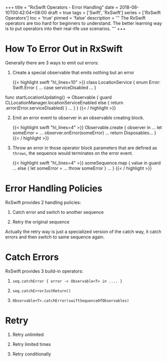 +++
title       = "RxSwift Operators - Error Handling"
date        = 2018-08-10T00:42:04+08:00
draft       = true
tags        = ['Swift', 'RxSwift']
series      = ['RxSwift Operators']
toc         = 'true'
pinned      = 'false'
description = '''
The RxSwift operators are too hard for beginners to understand.  The better learning
way is to put operators into their real-life use scenarios.
'''
+++

# How To Error Out in RxSwift

Generally there are 3 ways to emit out errors:

1. Create a special observable that emits nothing but an error

    {{< highlight swift "hl_lines=10" >}}
class LocationService {
  enum Error: Swift.Error {
    ...
    case serviceDisabled
    ...
  }

  func startLocationUpdating() -> Observable<Location> {
    guard CLLocationManager.locationServiceEnabled else {
      return .error(Error.serviceDisabled)
    }
    ...
  }
}
{{< / highlight >}}

2. Emit an error event to observer in an observable creating block.

    {{< highlight swift "hl_lines=4" >}}
Observable<T>.create { observer in
  ...
  let someError = ...
  observer.onError(someError)
  ...
  return Disposables...
}
{{< / highlight >}}

3. Throw an error in those operator block parameters that are defined as
   `throws`, the sequence would terminates on the error event.

    {{< highlight swift "hl_lines=4" >}}
someSequence.map { value in
  guard ... else {
    let someError = ...
    throw someError
  }
  ...
}
{{< / highlight >}}

# Error Handling Policies

RxSwift provides 2 handling policies:

1. Catch error and switch to another sequence

2. Retry the original sequence

Actually the retry way is just a specialized version of the catch way, it catch
errors and then switch to same sequence again.

# Catch Errors

RxSwift provides 3 build-in operators:

1. `seq.catchError { error -> Observable<T> in .... }`

1. `seq.catchErrorJustReturn()`

1. `Observable<T>.catchError(swiftSequenceOfObservables)`

# Retry

1. Retry unlimited

2. Retry limited times

3. Retry conditionally
